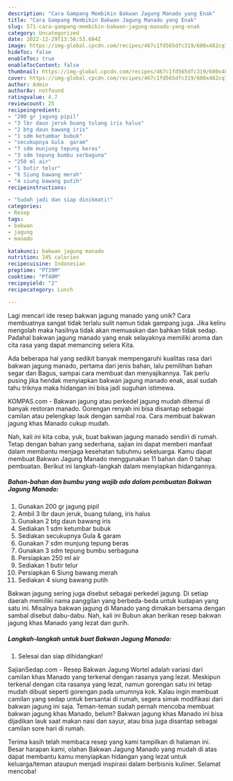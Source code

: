 ```yaml
---
description: "Cara Gampang Membikin Bakwan Jagung Manado yang Enak"
title: "Cara Gampang Membikin Bakwan Jagung Manado yang Enak"
slug: 571-cara-gampang-membikin-bakwan-jagung-manado-yang-enak
category: Uncategorized
date: 2022-12-29T13:56:53.604Z
image: https://img-global.cpcdn.com/recipes/467c1fd565dfc319/680x482cq70/bakwan-jagung-manado-foto-resep-utama.jpg
hideToc: false
enableToc: true
enableTocContent: false
thumbnail: https://img-global.cpcdn.com/recipes/467c1fd565dfc319/680x482cq70/bakwan-jagung-manado-foto-resep-utama.jpg
cover: https://img-global.cpcdn.com/recipes/467c1fd565dfc319/680x482cq70/bakwan-jagung-manado-foto-resep-utama.jpg
author: Admin
authorAv: notfound
ratingvalue: 4.7
reviewcount: 25
recipeingredient:
- "200 gr jagung pipil"
- "3 lbr daun jeruk buang tulang iris halus"
- "2 btg daun bawang iris"
- "1 sdm ketumbar bubuk"
- "secukupnya Gula  garam"
- "7 sdm munjung tepung beras"
- "3 sdm tepung bumbu serbaguna"
- "250 ml air"
- "1 butir telur"
- "6 Siung bawang merah"
- "4 siung bawang putih"
recipeinstructions:

- "Sudah jadi dan siap dinikmati!"
categories:
- Resep
tags:
- bakwan
- jagung
- manado

katakunci: bakwan jagung manado 
nutrition: 245 calories
recipecuisine: Indonesian
preptime: "PT39M"
cooktime: "PT40M"
recipeyield: "2"
recipecategory: Lunch

---
```





Lagi mencari ide resep bakwan jagung manado yang unik? Cara membuatnya sangat tidak terlalu sulit namun tidak gampang juga. Jika keliru mengolah maka hasilnya tidak akan memuaskan dan bahkan tidak sedap. Padahal bakwan jagung manado yang enak selayaknya memiliki aroma dan cita rasa yang dapat memancing selera Kita.





Ada beberapa hal yang sedikit banyak mempengaruhi kualitas rasa dari bakwan jagung manado, pertama dari jenis bahan, lalu pemilihan bahan segar dan Bagus, sampai cara membuat dan menyajikannya. Tak perlu pusing jika hendak menyiapkan bakwan jagung manado enak,      asal sudah tahu triknya maka hidangan ini bisa jadi suguhan istimewa.














KOMPAS.com - Bakwan jagung atau perkedel jagung mudah ditemui di banyak restoran manado. Gorengan renyah ini bisa disantap sebagai camilan atau pelengkap lauk dengan sambal roa. Cara membuat bakwan jagung khas Manado cukup mudah.






Nah, kali ini kita coba, yuk, buat bakwan jagung manado sendiri di rumah. Tetap dengan bahan yang sederhana, sajian ini dapat memberi manfaat dalam membantu menjaga kesehatan tubuhmu sekeluarga. Kamu dapat membuat Bakwan Jagung Manado menggunakan 11 bahan dan 0 tahap pembuatan. Berikut ini langkah-langkah dalam menyiapkan hidangannya.

<!--inarticleads1-->

##### Bahan-bahan dan bumbu yang wajib ada dalam pembuatan Bakwan Jagung Manado:

1. Gunakan 200 gr jagung pipil
1. Ambil 3 lbr daun jeruk, buang tulang, iris halus
1. Gunakan 2 btg daun bawang iris
1. Sediakan 1 sdm ketumbar bubuk
1. Sediakan secukupnya Gula &amp; garam
1. Gunakan 7 sdm munjung tepung beras
1. Gunakan 3 sdm tepung bumbu serbaguna
1. Persiapkan 250 ml air
1. Sediakan 1 butir telur
1. Persiapkan 6 Siung bawang merah
1. Sediakan 4 siung bawang putih


Bakwan jagung sering juga disebut sebagai perkedel jagung. Di setiap daerah memiliki nama panggilan yang berbeda-beda untuk kudapan yang satu ini. Misalnya bakwan jagung di Manado yang dimakan bersama dengan sambal disebut dabu-dabu. Nah, kali ini Bubun akan berikan resep bakwan jagung khas Manado yang lezat dan gurih. 

<!--inarticleads2-->

##### Langkah-langkah untuk buat Bakwan Jagung Manado:


1. Selesai dan siap dihidangkan!

SajianSedap.com - Resep Bakwan Jagung Wortel adalah variasi dari camilan khas Manado yang terkenal dengan rasanya yang lezat. Meskipun terkenal dengan cita rasanya yang lezat, namun gorengan satu ini tetap mudah dibuat seperti gorengan pada umumnya kok. Kalau ingin membuat camilan yang sedap untuk bersantai di rumah, segera simak modifikasi dari bakwan jagung ini saja. Teman-teman sudah pernah mencoba membuat bakwan jagung khas Manado, belum? Bakwan jagung khas Manado ini bisa dijadikan lauk saat makan nasi dan sayur, atau bisa juga disantap sebagai camilan sore hari di rumah. 

Terima kasih telah membaca resep yang kami tampilkan di halaman ini. Besar harapan kami, olahan Bakwan Jagung Manado yang mudah di atas dapat membantu kamu menyiapkan hidangan yang lezat untuk keluarga/teman ataupun menjadi inspirasi dalam berbisnis kuliner. Selamat mencoba!
